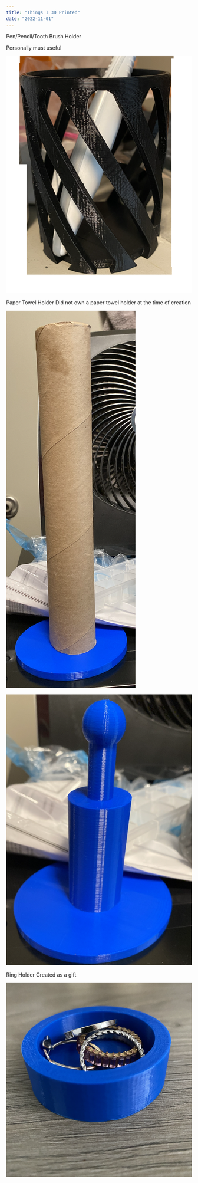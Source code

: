 ```yaml
---
title: "Things I 3D Printed"
date: "2022-11-01"
---
```


Pen/Pencil/Tooth Brush Holder

Personally must useful

![Pen Holder](https://github.com/adamstiefel/nextjs-blog/blob/main/public/images/pen-holder.png?raw=true)

Paper Towel Holder
Did not own a paper towel holder at the time of creation

![Paper Towel Holder](https://github.com/adamstiefel/nextjs-blog/blob/main/public/images/papertowel-holder-1.png?raw=true)

![Paper Towel Holder 2](https://github.com/adamstiefel/nextjs-blog/blob/main/public/images/papertowel-holder-2.png?raw=true)

Ring Holder
Created as a gift

![Ring Holder Gift](https://github.com/adamstiefel/nextjs-blog/blob/main/public/images/ring-holder-gift.png?raw=true)